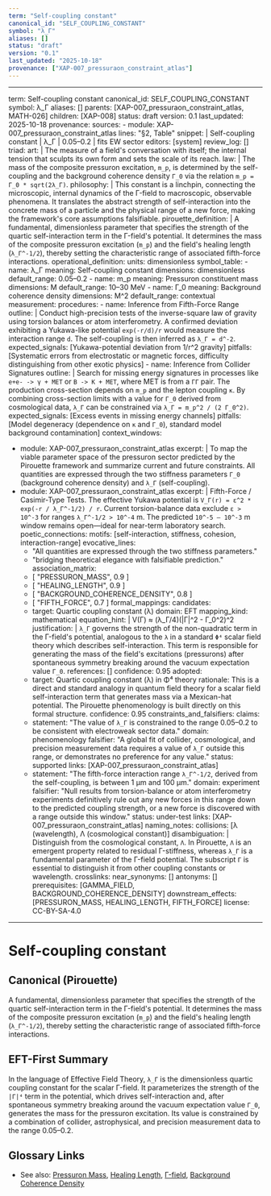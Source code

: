 ```yaml
---
term: "Self-coupling constant"
canonical_id: "SELF_COUPLING_CONSTANT"
symbol: "λ_Γ"
aliases: []
status: "draft"
version: "0.1"
last_updated: "2025-10-18"
provenance: ["XAP-007_pressuraon_constraint_atlas"]
---
```


---
term: Self-coupling constant
canonical_id: SELF_COUPLING_CONSTANT
symbol: λ_Γ
aliases: []
parents: [XAP-007_pressuraon_constraint_atlas, MATH-026]
children: [XAP-008]
status: draft
version: 0.1
last_updated: 2025-10-18
provenance:
  sources:
    - module: XAP-007_pressuraon_constraint_atlas
      lines: "§2, Table"
      snippet: |
        Self-coupling constant | λ_Γ | 0.05–0.2 | fits EW sector
  editors: [system]
  review_log: []
triad:
  art: |
    The measure of a field's conversation with itself; the internal tension that sculpts its own form and sets the scale of its reach.
  law: |
    The mass of the composite pressuron excitation, `m_p`, is determined by the self-coupling and the background coherence density `Γ_0` via the relation `m_p = Γ_0 * sqrt(2λ_Γ)`.
  philosophy: |
    This constant is a linchpin, connecting the microscopic, internal dynamics of the Γ-field to macroscopic, observable phenomena. It translates the abstract strength of self-interaction into the concrete mass of a particle and the physical range of a new force, making the framework's core assumptions falsifiable.
pirouette_definition: |
  A fundamental, dimensionless parameter that specifies the strength of the quartic self-interaction term in the Γ-field's potential. It determines the mass of the composite pressuron excitation (`m_p`) and the field's healing length (`λ_Γ^-1/2`), thereby setting the characteristic range of associated fifth-force interactions.
operational_definition:
  units: dimensionless
  symbol_table:
    - name: λ_Γ
      meaning: Self-coupling constant
      dimensions: dimensionless
      default_range: 0.05–0.2
    - name: m_p
      meaning: Pressuron constituent mass
      dimensions: M
      default_range: 10–30 MeV
    - name: Γ_0
      meaning: Background coherence density
      dimensions: M^2
      default_range: contextual
  measurement:
    procedures:
      - name: Inference from Fifth-Force Range
        outline: |
          Conduct high-precision tests of the inverse-square law of gravity using torsion balances or atom interferometry. A confirmed deviation exhibiting a Yukawa-like potential `exp(-r/d)/r` would measure the interaction range `d`. The self-coupling is then inferred as `λ_Γ = d^-2`.
        expected_signals: [Yukawa-potential deviation from 1/r^2 gravity]
        pitfalls: [Systematic errors from electrostatic or magnetic forces, difficulty distinguishing from other exotic physics]
      - name: Inference from Collider Signatures
        outline: |
          Search for missing energy signatures in processes like `e+e- -> γ + MET` or `B -> K + MET`, where MET is from a `ΓΓ` pair. The production cross-section depends on `m_p` and the lepton coupling `κ`. By combining cross-section limits with a value for `Γ_0` derived from cosmological data, `λ_Γ` can be constrained via `λ_Γ = m_p^2 / (2 Γ_0^2)`.
        expected_signals: [Excess events in missing energy channels]
        pitfalls: [Model degeneracy (dependence on `κ` and `Γ_0`), standard model background contamination]
context_windows:
  - module: XAP-007_pressuraon_constraint_atlas
    excerpt: |
      To map the viable parameter space of the pressuron sector predicted by the Pirouette framework and summarize current and future constraints. All quantities are expressed through the two stiffness parameters `Γ_0` (background coherence density) and `λ_Γ` (self-coupling).
  - module: XAP-007_pressuraon_constraint_atlas
    excerpt: |
      Fifth-Force / Casimir-Type Tests. The effective Yukawa potential is `V_Γ(r) = ε^2 * exp(-r / λ_Γ^-1/2) / r`. Current torsion-balance data exclude `ε > 10^-3` for ranges `λ_Γ^-1/2 > 10^-4` m. The predicted `10^-5 – 10^-3` m window remains open—ideal for near-term laboratory search.
poetic_connections:
  motifs: [self-interaction, stiffness, cohesion, interaction-range]
  evocative_lines:
    - "All quantities are expressed through the two stiffness parameters."
    - "bridging theoretical elegance with falsifiable prediction."
  association_matrix:
    - [ "PRESSURON_MASS", 0.9 ]
    - [ "HEALING_LENGTH", 0.9 ]
    - [ "BACKGROUND_COHERENCE_DENSITY", 0.8 ]
    - [ "FIFTH_FORCE", 0.7 ]
formal_mappings:
  candidates:
    - target: Quartic coupling constant (λ)
      domain: EFT
      mapping_kind: mathematical
      equation_hint: |
        V(Γ) ≈ (λ_Γ/4)(|Γ|^2 - Γ_0^2)^2
      justification: |
        `λ_Γ` governs the strength of the non-quadratic term in the Γ-field's potential, analogous to the `λ` in a standard `Φ⁴` scalar field theory which describes self-interaction. This term is responsible for generating the mass of the field's excitations (pressurons) after spontaneous symmetry breaking around the vacuum expectation value `Γ_0`.
      references: []
      confidence: 0.95
  adopted:
    - target: Quartic coupling constant (λ) in Φ⁴ theory
      rationale: This is a direct and standard analogy in quantum field theory for a scalar field self-interaction term that generates mass via a Mexican-hat potential. The Pirouette phenomenology is built directly on this formal structure.
      confidence: 0.95
constraints_and_falsifiers:
  claims:
    - statement: "The value of `λ_Γ` is constrained to the range 0.05–0.2 to be consistent with electroweak sector data."
      domain: phenomenology
      falsifier: "A global fit of collider, cosmological, and precision measurement data requires a value of `λ_Γ` outside this range, or demonstrates no preference for any value."
      status: supported
      links: [XAP-007_pressuraon_constraint_atlas]
    - statement: "The fifth-force interaction range `λ_Γ^-1/2`, derived from the self-coupling, is between 1 μm and 100 μm."
      domain: experiment
      falsifier: "Null results from torsion-balance or atom interferometry experiments definitively rule out any new forces in this range down to the predicted coupling strength, or a new force is discovered with a range outside this window."
      status: under-test
      links: [XAP-007_pressuraon_constraint_atlas]
naming_notes:
  collisions: [λ (wavelength), Λ (cosmological constant)]
  disambiguation: |
    Distinguish from the cosmological constant, `Λ`. In Pirouette, `Λ` is an emergent property related to residual Γ-stiffness, whereas `λ_Γ` is a fundamental parameter of the Γ-field potential. The subscript `Γ` is essential to distinguish it from other coupling constants or wavelength.
crosslinks:
  near_synonyms: []
  antonyms: []
  prerequisites: [GAMMA_FIELD, BACKGROUND_COHERENCE_DENSITY]
  downstream_effects: [PRESSURON_MASS, HEALING_LENGTH, FIFTH_FORCE]
license: CC-BY-SA-4.0
---

# Self-coupling constant

## Canonical (Pirouette)
A fundamental, dimensionless parameter that specifies the strength of the quartic self-interaction term in the Γ-field's potential. It determines the mass of the composite pressuron excitation (`m_p`) and the field's healing length (`λ_Γ^-1/2`), thereby setting the characteristic range of associated fifth-force interactions.

## EFT-First Summary
In the language of Effective Field Theory, `λ_Γ` is the dimensionless quartic coupling constant for the scalar Γ-field. It parameterizes the strength of the `|Γ|⁴` term in the potential, which drives self-interaction and, after spontaneous symmetry breaking around the vacuum expectation value `Γ_0`, generates the mass for the pressuron excitation. Its value is constrained by a combination of collider, astrophysical, and precision measurement data to the range 0.05–0.2.

## Glossary Links
- See also: [Pressuron Mass](<#>), [Healing Length](<#>), [Γ-field](<#>), [Background Coherence Density](<#>)